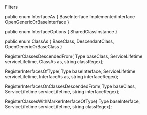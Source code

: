 Filters

public enum InterfaceAs
{
	BaseInterface
	ImplementedInterface
	OpenGenericOrBaseInterface
}

public enum InterfaceOptions
{
	SharedClassInstance
}

public enum ClassAs
{
	BaseClass,
	DescendantClass,
	OpenGenericOrBaseClass
}

RegisterClassesDescendedFrom(
	Type baseClass,
	ServiceLifetime serviceLifetime,
	ClassAs as,
	string classRegex);

RegisterInterfacesOfType(
	Type baseInterface,
	ServiceLifetime serviceLifetime,
	InterfaceAs as,
	string interfaceRegex);

RegisterInterfacesOnClassesDescendedFrom(
	Type baseClass,
	ServiceLifetime serviceLifetime,
	string interfaceRegex);

RegisterClassesWithMarkerInterfaceOfType(
	Type baseInterface,
	ServiceLifetime serviceLifetime,
	string classRegex);